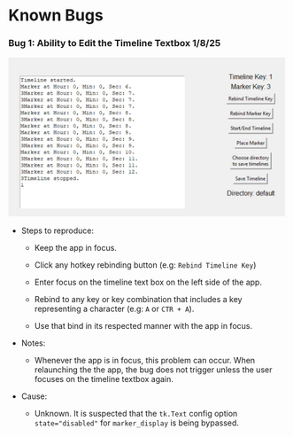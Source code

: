 **Known Bugs**
========

### Bug 1: Ability to Edit the Timeline Textbox 1/8/25

<img src="Screenshots/Bug1_TextBoxCanBeEdited.jpg" alt="drawing" width="500"/>

- Steps to reproduce:

    - Keep the app in focus.

    - Click any hotkey rebinding button (e.g: `Rebind Timeline Key`)

    - Enter focus on the timeline text box on the left side of the app.

    - Rebind to any key or key combination that includes a key representing a character (e.g: `A` or `CTR + A`).

    - Use that bind in its respected manner with the app in focus.

- Notes:

    - Whenever the app is in focus, this problem can occur. When relaunching the the app, the bug does not 
    trigger unless the user focuses on the timeline textbox again.

- Cause:

    - Unknown. It is suspected that the `tk.Text` config option `state="disabled"` for `marker_display` is being bypassed.